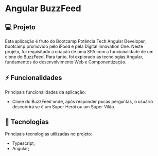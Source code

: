 # Angular BuzzFeed

## 💻 Projeto

Esta aplicação é fruto do Bootcamp Potência Tech Angular Developer, bootcamp promovido pelo iFood e pela Digital Innovation One.
Neste projeto, foi requisitado a criação de uma SPA com a funcionalidade de um clone do BuzzFeed. Para tanto, foi explorado as tecnologias Angular, fundamentos do desenvolvimento Web e Componentização.

## ⚡ Funcionalidades

Principais funcionalidades da aplicação:
- Clone do BuzzFeed onde, após responder pocas perguntas, o usuário descobrirá se é um Super Herói ou um Super Vilão.

## 🚀 Tecnologias

Principais tecnologias utilizadas no projeto:
- Typescript;
- Angular;
